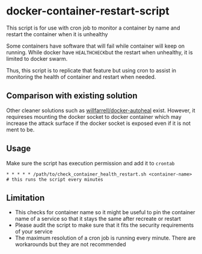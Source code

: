 # docker-container-restart-script
This script is for use with cron job to monitor a container by name and restart the container when it is unhealthy

Some containers have software that will fail while container will keep on running. While docker have `HEALTHCHECK`but the restart when unhealthy, it is limited to docker swarm. 

Thus, this script is to replicate that feature but using cron to assist in monitoring the health of container and restart when needed.

## Comparison with existing solution
Other cleaner solutions such as [willfarrell/docker-autoheal](https://github.com/willfarrell/docker-autoheal) exist. However, it requireses mounting the docker socket to docker container which may increase the attack surface if the docker socket is exposed even if it is not ment to be.

## Usage
Make sure the script has execution permission and add it to `crontab`
```
* * * * * /path/to/check_container_health_restart.sh <container-name> # this runs the script every minutes
```

## Limitation
- This checks for container name so it might be useful to pin the container name of a service so that it stays the same after recreate or restart
- Please audit the script to make sure that it fits the security requirements of your service
- The maximum resolution of a cron job is running every minute. There are workarounds but they are not recommended
